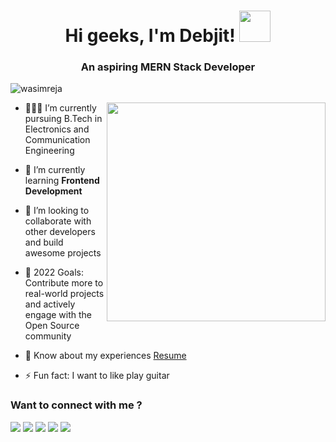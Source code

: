 <h1 align="center">Hi geeks, I'm Debjit! <img src="https://media.giphy.com/media/mGcNjsfWAjY5AEZNw6/giphy.gif" width="50"></h1>
<h3 align="center">An aspiring MERN Stack Developer</h3>

<p align="left"> <img src="https://komarev.com/ghpvc/?username=wasimreja&label=Profile%20views&color=2b9348&style=for-the-badge" alt="wasimreja" /> </p>

<img align="right" src="https://i.pinimg.com/originals/e4/26/70/e426702edf874b181aced1e2fa5c6cde.gif" width="350">

- 👨🏻‍🎓 I’m currently pursuing B.Tech in Electronics and Communication Engineering

- 🌱 I’m currently learning **Frontend Development**

- 🤝 I’m looking to collaborate with other developers and build awesome projects

- 🎯 2022 Goals: Contribute more to real-world projects and actively engage with the Open Source community

- 📄 Know about my experiences [Resume](https://drive.google.com/file/d/1Xrerbem0GuDIdT401LLXmyJbMJuCVn-b/view?usp=sharing)

- ⚡ Fun fact: I want to like play guitar

<h3 align="left">Want to connect with me ?</h3>

[![](https://img.shields.io/badge/Gmail-D14836?style=for-the-badge&logo=gmail&logoColor=white)](mailto://wr2435@it.jgec.ac.in)
[![](https://img.shields.io/badge/LinkedIn-0077B5?style=for-the-badge&logo=linkedin&logoColor=white)](https://www.linkedin.com/in/debjit-nandan-467411203/)
[![](https://img.shields.io/badge/Instagram-E4405F?style=for-the-badge&logo=instagram&logoColor=white)](https://www.instagram.com/debjitnandan)
[![](https://img.shields.io/badge/Facebook-1877F2?style=for-the-badge&logo=facebook&logoColor=white)](https://www.facebook.com/debjit.nandan)
[![](https://img.shields.io/badge/Twitter-1DA1F2?style=for-the-badge&logo=twitter&logoColor=white)](https://twitter.com/DebjitNandan)


